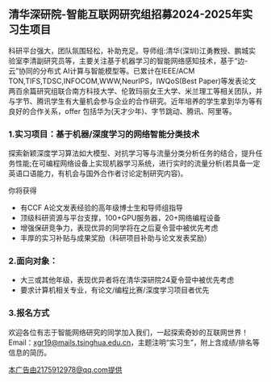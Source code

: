 ## 清华深研院-智能互联网研究组招募2024-2025年实习生项目



科研平台强大，团队氛围轻松，补助充足。导师组:清华(深圳)江勇教授、鹏城实验室李清副研究员等，主要关注基于机器学习的智能网络感知技术，基于“边-云”协同的分布式 AI计算与智能模型等。已累计在IEEE/ACM TON,TIFS,TDSC,INFOCOM,WWW,NeurIPS，IWQoS(Best Paper)等发表论文两百余篇研究组联合南方科技大学、伦敦玛丽女王大学、米兰理工等相关团队，并与字节、腾讯学生有大量机会参与企业的合作研究。近年培养的学生拿到华为等有良好的合作关系，offer 包括华为(天才少年)、字节跳动、腾讯、阿里等。

### 1.实习项目：基于机器/深度学习的网络智能分类技术



探索新颖深度学习算法如大模型、对抗学习等与流量分类分析任务的结合，提升任务性能;在可编程网络设备上实现机器学习系统，进行实时的流量分析(若具备一定英语口语能力，有机会与国外合作者讨论定制研究内容)。

你将获得

- 有CCF A论文发表经验的高年级博士生和导师组指导
- 顶级科研资源与平台支撑，100+GPU服务器，20+网络编程设备
- 增强保研竞争力，表现优异的同学将在之后夏令营中被优先考虑
- 丰厚的实习补贴与成果奖励（科研项目补助与论文发表奖励）

### 2.面向对象：



- 大三或其他年级，表现优异者将在清华深研院24夏令营中被优先考虑
- 要求计算机相关专业，有论文/编程比赛/深度学习项目者优先

### 3.报名方式



欢迎各位有志于智能网络研究的同学加入我们，一起探索奇妙的互联网世界！ Email：[xgr19@mails.tsinghua.edu.cn](mailto:xgr19@mails.tsinghua.edu.cn)，主题注明“实习生”，附上含成绩/排名等信息的简历。

本广告由2175912978@qq.com提供
